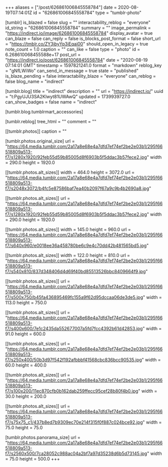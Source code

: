 +++
aliases = ["/post/626861006845558784"]
date = 2020-08-19T07:14:01Z
id = "626861006845558784"
type = "tumblr-photo"

[tumblr]
is_blazed = false
slug = ""
interactability_reblog = "everyone"
id_string = "626861006845558784"
summary = ""
image_permalink = "https://indirect.io/image/626861006845558784"
display_avatar = true
can_blaze = false
can_reply = false
is_blocks_post_format = false
short_url = "https://tmblr.co/ZY3jbyYp3iEqai00"
should_open_in_legacy = true
note_count = 1.0
caption = ""
can_like = false
type = "photo"
id = 6.268610068455588e+17
post_url = "https://indirect.io/post/626861006845558784"
date = "2020-08-19 07:14:01 GMT"
timestamp = 1597821241.0
format = "markdown"
reblog_key = "gNfLWiWo"
can_send_in_message = true
state = "published"
is_blaze_pending = false
interactability_blaze = "everyone"
can_reblog = false
blog_name = "indirect"

[tumblr.blog]
title = "indirect"
description = ""
url = "https://indirect.io/"
uuid = "t:PgyUJU3SA2Klwyt81UWAwQ"
updated = 1739939727.0
can_show_badges = false
name = "indirect"

[tumblr.blog.tumblrmart_accessories]

[tumblr.reblog]
tree_html = ""
comment = ""

[[tumblr.photos]]
caption = ""

[tumblr.photos.original_size]
url = "https://64.media.tumblr.com/2a17a8e68e4a7dfd7ef74ef2be2e03b1/295f66518809a513-f7/s1280x1920/92feb55d59b85005d8f6903b5f5ddac3b57fece2.jpg"
width = 290.0
height = 1920.0

[[tumblr.photos.alt_sizes]]
width = 464.0
height = 3072.0
url = "https://64.media.tumblr.com/2a17a8e68e4a7dfd7ef74ef2be2e03b1/295f66518809a513-f7/s2048x3072/b4fc5e87586baf7ea40b2097f67a9c9b4b2690a8.jpg"

[[tumblr.photos.alt_sizes]]
url = "https://64.media.tumblr.com/2a17a8e68e4a7dfd7ef74ef2be2e03b1/295f66518809a513-f7/s1280x1920/92feb55d59b85005d8f6903b5f5ddac3b57fece2.jpg"
width = 290.0
height = 1920.0

[[tumblr.photos.alt_sizes]]
width = 145.0
height = 960.0
url = "https://64.media.tumblr.com/2a17a8e68e4a7dfd7ef74ef2be2e03b1/295f66518809a513-f7/s640x960/e0018ee36a458780be6c9e4c70dd42b481565bd5.jpg"

[[tumblr.photos.alt_sizes]]
width = 122.0
height = 810.0
url = "https://64.media.tumblr.com/2a17a8e68e4a7dfd7ef74ef2be2e03b1/295f66518809a513-f7/s540x810/837d348406d4d69f40bd85513526bbc8409664f9.jpg"

[[tumblr.photos.alt_sizes]]
url = "https://64.media.tumblr.com/2a17a8e68e4a7dfd7ef74ef2be2e03b1/295f66518809a513-f7/s500x750/b45fa436895469fc155a9f62d95dccaa06de3de5.jpg"
width = 113.0
height = 750.0

[[tumblr.photos.alt_sizes]]
url = "https://64.media.tumblr.com/2a17a8e68e4a7dfd7ef74ef2be2e03b1/295f66518809a513-f7/s400x600/7e1c2435da552677007a5fd7fcc4392b61d42853.jpg"
width = 91.0
height = 600.0

[[tumblr.photos.alt_sizes]]
url = "https://64.media.tumblr.com/2a17a8e68e4a7dfd7ef74ef2be2e03b1/295f66518809a513-f7/s250x400/50b3d97f542f192afbbbf41568cbc836bcc90535.jpg"
width = 60.0
height = 400.0

[[tumblr.photos.alt_sizes]]
url = "https://64.media.tumblr.com/2a17a8e68e4a7dfd7ef74ef2be2e03b1/295f66518809a513-f7/s100x200/11ec870cfb0b162dab259ffecc95cef28b80f4b0.jpg"
width = 30.0
height = 200.0

[[tumblr.photos.alt_sizes]]
url = "https://64.media.tumblr.com/2a17a8e68e4a7dfd7ef74ef2be2e03b1/295f66518809a513-f7/s75x75_c1/437b8ed7b9309ec70e214f315f0f887c024bce92.jpg"
width = 75.0
height = 75.0

[tumblr.photos.panorama_size]
url = "https://64.media.tumblr.com/2a17a8e68e4a7dfd7ef74ef2be2e03b1/295f66518809a513-f7/s2560x500/7ca28052c988ac04a2bf7a97d35238d6b5d73145.jpg"
width = 75.0
height = 500.0
+++
